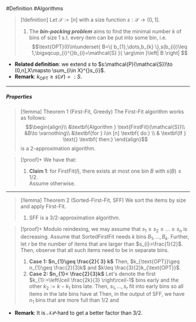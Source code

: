 #Definition #Algorithms 

> [!definition]
> Let $\mathcal{S}:=[n]$ with a size function $s:\mathcal{S}\to(0,1]$. 
> 1. The ***bin-packing problem*** aims to find the minimal number $k$ of bins of size 1 s.t. every item can be put into some bin, i.e. $$\text{OPT}(I)\in\underset{ B=\{ b_{1},\dots,b_{k} \},s(b_{i})\leq 1,\bigsqcup_{i}^{}b_{i}=\mathcal{S} }{ \arg\min }\left| B \right| $$
- **Related definition**: we extend $s$ to $s:\mathcal{P}(\mathcal{S})\to (0,n],X\mapsto \sum_{i\in X}^{}s_{i}$. 
- **Remark**: $k_{\text{OPT}}\geq s(\mathcal{S})=:S$.
---
##### Properties
> [!lemma] Theorem 1 (First-Fit, Greedy)
> The First-Fit algorithm works as follows:$$\begin{align}\\ 
&\textbf{Algorithm } \text{FirstFit}(\mathcal{S})\\ 
&B\to \varnothing\\
&\textbf{for } i\in [n] \textbf{ do:} \\
& \textbf{If } \text{} \textbf{ then:}
\end{align}$$is a $2$-approximation algorithm.

 > [!proof]+
 > We have that:
 > 1. **Claim 1**: for $\text{FirstFit}(I)$, there exists at most one bin $B$ with $s(B)\leq 1/ 2$.  
 >    Assume otherwise. 

---
> [!lemma] Theorem 2 (Sorted-First-Fit, SFF)
> We sort the items by size and apply First-Fit.
> 1. SFF is a $3 /2$-approximation algorithm.

> [!proof]+
> Modulo reindexing, we may assume that $s_{1}\geq s_{2}\geq\dots\geq s_{n}$ is decreasing. Assume that $\text{SortedFirstFit}$ needs $k$ bins $B_{1},\dots,B_{k}$. Further, let $r$ be the number of items that are larger than $s_{i}>\frac{1}{2}$. Then, observe that all such items need to be in separate bins. 
> 
> 1. **Case 1: $n_{1}\geq \frac{2}{ 3} k$** 
>    Then, $k_{\text{OPT}}\geq n_{1}\geq \frac{2}{3}k$ and $k\leq \frac{3}{2}k_{\text{OPT}}$.
>  2. **Case 2: $n_{1}< \frac{2}{3}k$**
>     Let's denote the first $k_{1}:=\left\lceil  \frac{2k}{3} \right\rceil-1$ bins early and the other $k_{2}:=k-k_{1}$ bins late. Then, $s_{1},\dots,s_{r}$ fit into early bins so all items in the late bins have at 
>    Then, in the output of SFF, we have $n_{1}$ bins that are more full than 1/2 and 

- **Remark**: It is $\mathcal{NP}$-hard to get a better factor than $3 / 2$.